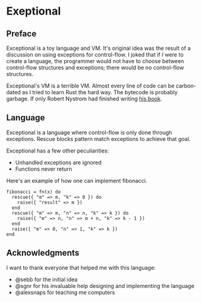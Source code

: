 # Exeptional

## Preface

Exceptional is a toy language and VM. It's original idea was the result of a discussion on using exceptions for control-flow. I joked that if _I_ were to create a language, the programmer would not have to choose between control-flow structures and exceptions; there would be no control-flow structures.

Exceptional's VM is a terrible VM. Almost every line of code can be carbon-dated as I tried to learn Rust the hard way. The bytecode is probably garbage. If only Robert Nystrom had finished writing [his book](http://www.craftinginterpreters.com/contents.html).

## Language

Exceptional is a language where control-flow is only done through exceptions. Rescue blocks pattern match exceptions to achieve that goal. 

Exceptional has a few other peculiarities:
- Unhandled exceptions are ignored
- Functions never return

Here's an example of how one can implement fibonacci.

```
fibonacci = fn(x) do
  rescue({ "m" => m, "k" => 0 }) do
    raise({ "result" => m })
  end
  rescue({ "m" => m, "n" => n, "k" => k }) do
    raise({ "m" => n, "n" => m + n, "k" => k - 1 })
  end
  raise({ "m" => 0, "n" => 1, "k" => k })
end
```

## Acknowledgments

I want to thank everyone that helped me with this language: 
- @sebb for the initial idea
- @sgnr for his invaluable help designing and implementing the language
- @alexsnaps for teaching me computers
